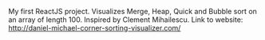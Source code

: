 My first ReactJS project. Visualizes Merge, Heap, Quick and Bubble sort on an array of length 100. Inspired by Clement Mihailescu. Link to website: http://daniel-michael-corner-sorting-visualizer.com/
